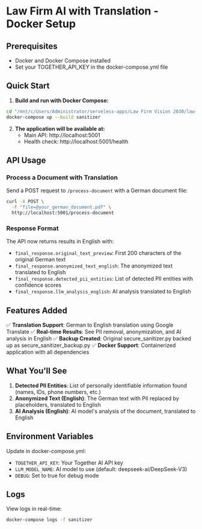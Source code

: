 # Law Firm AI with Translation - Docker Setup

## Prerequisites
- Docker and Docker Compose installed
- Set your TOGETHER_API_KEY in the docker-compose.yml file

## Quick Start

1. **Build and run with Docker Compose:**
```bash
cd "/mnt/c/Users/Administrator/serveless-apps/Law Firm Vision 2030/law-firm-ai"
docker-compose up --build sanitizer
```

2. **The application will be available at:**
   - Main API: http://localhost:5001
   - Health check: http://localhost:5001/health

## API Usage

### Process a Document with Translation
Send a POST request to `/process-document` with a German document file:

```bash
curl -X POST \
  -F "file=@your_german_document.pdf" \
  http://localhost:5001/process-document
```

### Response Format
The API now returns results in English with:
- `final_response.original_text_preview`: First 200 characters of the original German text
- `final_response.anonymized_text_english`: The anonymized text translated to English
- `final_response.detected_pii_entities`: List of detected PII entities with confidence scores
- `final_response.llm_analysis_english`: AI analysis translated to English

## Features Added
✅ **Translation Support**: German to English translation using Google Translate
✅ **Real-time Results**: See PII removal, anonymization, and AI analysis in English
✅ **Backup Created**: Original secure_sanitizer.py backed up as secure_sanitizer_backup.py
✅ **Docker Support**: Containerized application with all dependencies

## What You'll See
1. **Detected PII Entities**: List of personally identifiable information found (names, IDs, phone numbers, etc.)
2. **Anonymized Text (English)**: The German text with PII replaced by placeholders, translated to English
3. **AI Analysis (English)**: AI model's analysis of the document, translated to English

## Environment Variables
Update in docker-compose.yml:
- `TOGETHER_API_KEY`: Your Together AI API key
- `LLM_MODEL_NAME`: AI model to use (default: deepseek-ai/DeepSeek-V3)
- `DEBUG`: Set to true for debug mode

## Logs
View logs in real-time:
```bash
docker-compose logs -f sanitizer
```